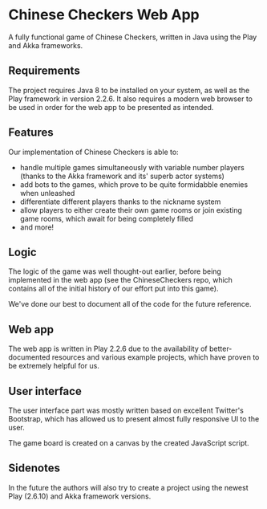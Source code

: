 # Chinese Checkers Web App

A fully functional game of Chinese Checkers, written in Java using the Play and Akka frameworks.

## Requirements

The project requires Java 8 to be installed on your system, as well as the Play framework in version 2.2.6. It also requires a modern web browser to be used in order for the web app to be presented as intended.

## Features

Our implementation of Chinese Checkers is able to:
- handle multiple games simultaneously with variable number players (thanks to the Akka framework and its' superb actor systems)
- add bots to the games, which prove to be quite formidabble enemies when unleashed
- differentiate different players thanks to the nickname system
- allow players to either create their own game rooms or join existing game rooms, which await for being completely filled
- and more!

## Logic

The logic of the game was well thought-out earlier, before being implemented in the web app (see the ChineseCheckers repo, which contains all of the initial history of our effort put into this game).

We've done our best to document all of the code for the future reference.

## Web app

The web app is written in Play 2.2.6 due to the availability of better-documented resources and various example projects, which have proven to be extremely helpful for us.

## User interface

The user interface part was mostly written based on excellent Twitter's Bootstrap, which has allowed us to present almost fully responsive UI to the user.

The game board is created on a canvas by the created JavaScript script.

## Sidenotes

In the future the authors will also try to create a project using the newest Play (2.6.10) and Akka framework versions.
